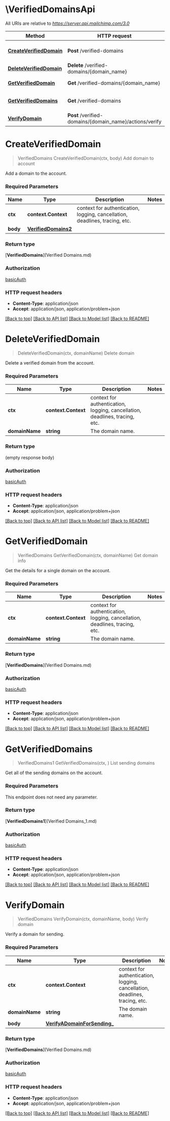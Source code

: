 # \VerifiedDomainsApi

All URIs are relative to *https://server.api.mailchimp.com/3.0*

Method | HTTP request | Description
------------- | ------------- | -------------
[**CreateVerifiedDomain**](VerifiedDomainsApi.md#CreateVerifiedDomain) | **Post** /verified-domains | Add domain to account
[**DeleteVerifiedDomain**](VerifiedDomainsApi.md#DeleteVerifiedDomain) | **Delete** /verified-domains/{domain_name} | Delete domain
[**GetVerifiedDomain**](VerifiedDomainsApi.md#GetVerifiedDomain) | **Get** /verified-domains/{domain_name} | Get domain info
[**GetVerifiedDomains**](VerifiedDomainsApi.md#GetVerifiedDomains) | **Get** /verified-domains | List sending domains
[**VerifyDomain**](VerifiedDomainsApi.md#VerifyDomain) | **Post** /verified-domains/{domain_name}/actions/verify | Verify domain


# **CreateVerifiedDomain**
> VerifiedDomains CreateVerifiedDomain(ctx, body)
Add domain to account

Add a domain to the account.

### Required Parameters

Name | Type | Description  | Notes
------------- | ------------- | ------------- | -------------
 **ctx** | **context.Context** | context for authentication, logging, cancellation, deadlines, tracing, etc.
  **body** | [**VerifiedDomains2**](VerifiedDomains2.md)|  | 

### Return type

[**VerifiedDomains**](Verified Domains.md)

### Authorization

[basicAuth](../README.md#basicAuth)

### HTTP request headers

 - **Content-Type**: application/json
 - **Accept**: application/json, application/problem+json

[[Back to top]](#) [[Back to API list]](../README.md#documentation-for-api-endpoints) [[Back to Model list]](../README.md#documentation-for-models) [[Back to README]](../README.md)

# **DeleteVerifiedDomain**
> DeleteVerifiedDomain(ctx, domainName)
Delete domain

Delete a verified domain from the account.

### Required Parameters

Name | Type | Description  | Notes
------------- | ------------- | ------------- | -------------
 **ctx** | **context.Context** | context for authentication, logging, cancellation, deadlines, tracing, etc.
  **domainName** | **string**| The domain name. | 

### Return type

 (empty response body)

### Authorization

[basicAuth](../README.md#basicAuth)

### HTTP request headers

 - **Content-Type**: application/json
 - **Accept**: application/json, application/problem+json

[[Back to top]](#) [[Back to API list]](../README.md#documentation-for-api-endpoints) [[Back to Model list]](../README.md#documentation-for-models) [[Back to README]](../README.md)

# **GetVerifiedDomain**
> VerifiedDomains GetVerifiedDomain(ctx, domainName)
Get domain info

Get the details for a single domain on the account.

### Required Parameters

Name | Type | Description  | Notes
------------- | ------------- | ------------- | -------------
 **ctx** | **context.Context** | context for authentication, logging, cancellation, deadlines, tracing, etc.
  **domainName** | **string**| The domain name. | 

### Return type

[**VerifiedDomains**](Verified Domains.md)

### Authorization

[basicAuth](../README.md#basicAuth)

### HTTP request headers

 - **Content-Type**: application/json
 - **Accept**: application/json, application/problem+json

[[Back to top]](#) [[Back to API list]](../README.md#documentation-for-api-endpoints) [[Back to Model list]](../README.md#documentation-for-models) [[Back to README]](../README.md)

# **GetVerifiedDomains**
> VerifiedDomains1 GetVerifiedDomains(ctx, )
List sending domains

Get all of the sending domains on the account.

### Required Parameters
This endpoint does not need any parameter.

### Return type

[**VerifiedDomains1**](Verified Domains_1.md)

### Authorization

[basicAuth](../README.md#basicAuth)

### HTTP request headers

 - **Content-Type**: application/json
 - **Accept**: application/json, application/problem+json

[[Back to top]](#) [[Back to API list]](../README.md#documentation-for-api-endpoints) [[Back to Model list]](../README.md#documentation-for-models) [[Back to README]](../README.md)

# **VerifyDomain**
> VerifiedDomains VerifyDomain(ctx, domainName, body)
Verify domain

Verify a domain for sending.

### Required Parameters

Name | Type | Description  | Notes
------------- | ------------- | ------------- | -------------
 **ctx** | **context.Context** | context for authentication, logging, cancellation, deadlines, tracing, etc.
  **domainName** | **string**| The domain name. | 
  **body** | [**VerifyADomainForSending_**](VerifyADomainForSending_.md)|  | 

### Return type

[**VerifiedDomains**](Verified Domains.md)

### Authorization

[basicAuth](../README.md#basicAuth)

### HTTP request headers

 - **Content-Type**: application/json
 - **Accept**: application/json, application/problem+json

[[Back to top]](#) [[Back to API list]](../README.md#documentation-for-api-endpoints) [[Back to Model list]](../README.md#documentation-for-models) [[Back to README]](../README.md)


